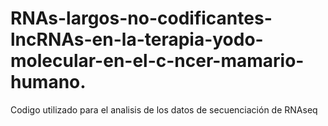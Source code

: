 # RNAs-largos-no-codificantes-lncRNAs-en-la-terapia-yodo-molecular-en-el-c-ncer-mamario-humano.
Codigo utilizado para el analisis de los datos de secuenciación de RNAseq 
